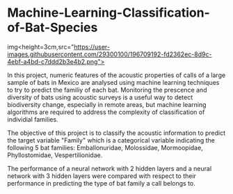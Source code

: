 # Machine-Learning-Classification-of-Bat-Species

img<height=3cm,src="https://user-images.githubusercontent.com/29300100/196709192-fd2362ec-8d9c-4ebf-a4bd-c7ddd2b3e4b2.png">



In this project, numeric features of the acoustic properties of calls of a large sample of bats in Mexico are analysed using machine learning techniques to try to predict the familiy of each bat.  Monitoring the prescence and diversity of bats using acoustic surveys is a useful way to detect biodiversity change, especially in remote areas, but machine learning algorithms are required to address the complexity of classification of individial families.

The objective of this project is to classify the acoustic information to predict the target variable "Family" which is a categorical variable indicating the following 5 bat families: Emballonuridae, Molossidae, Mormoopidae, Phyllostomidae, Vespertilionidae.

The performance of a neural network with 2 hidden layers and a neural network with 3 hidden layers were compared with respect to their performance in predicting the type of bat family a call belongs to. 

